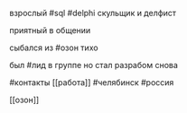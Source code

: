 взрослый
#sql #delphi
скульщик и делфист

приятный в общении

сыбался из #озон тихо

был #лид в группе но стал разрабом снова

#контакты 
[[работа]]
#челябинск #россия 

[[озон]]